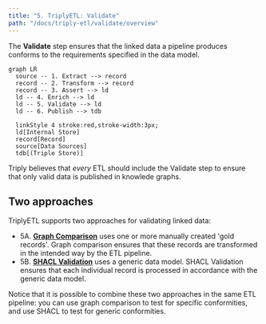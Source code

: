 ```yaml
---
title: "5. TriplyETL: Validate"
path: "/docs/triply-etl/validate/overview"
---
```


The **Validate** step ensures that the linked data a pipeline produces conforms to the requirements specified in the data model.

```mermaid
graph LR
  source -- 1. Extract --> record
  record -- 2. Transform --> record
  record -- 3. Assert --> ld
  ld -- 4. Enrich --> ld
  ld -- 5. Validate --> ld
  ld -- 6. Publish --> tdb

  linkStyle 4 stroke:red,stroke-width:3px;
  ld[Internal Store]
  record[Record]
  source[Data Sources]
  tdb[(Triple Store)]
```

Triply believes that *every* ETL should include the Validate step to ensure that only valid data is published in knowlede graphs.

## Two approaches

TriplyETL supports two approaches for validating linked data:

- 5A. [**Graph Comparison**](/docs/triply-etl/validate/graph-comparison) uses one or more manually created 'gold records'.  Graph comparison ensures that these records are transformed in the intended way by the ETL pipeline.
- 5B. [**SHACL Validation**](/docs/triply-etl/validate/shacl) uses a generic data model.  SHACL Validation ensures that each individual record is processed in accordance with the generic data model.

Notice that it is possible to combine these two approaches in the same ETL pipeline: you can use graph comparison to test for specific conformities, and use SHACL to test for generic conformities.

